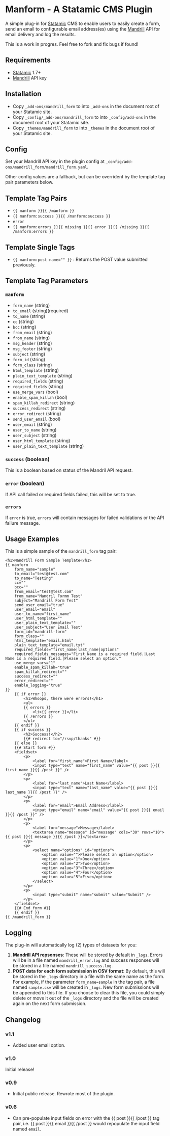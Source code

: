 # Manform - A Statamic CMS Plugin
A simple plug-in for [Statamic](http://statamic.com) CMS to enable users to easily create a form, send an email to configurable email address(es) using the [Mandrill](http://mandrillapp.com) API for email delivery and log the results.

This is a work in progres. Feel free to fork and fix bugs if found!

## Requirements
* [Statamic](http://statamic.com) 1.7+
* [Mandrill](http://mandrillapp.com) API key

## Installation
* Copy `_add-ons/mandrill_form` to into `_add-ons` in the document root of your Statamic site.
* Copy `_config/_add-ons/mandrill_form` to into `_config/add-ons` in the document root of your Statamic site.
* Copy `_themes/mandrill_form` to into `_themes` in the document root of your Statamic site.

## Config
Set your Mandrill API key in the plugin config at `_config/add-ons/mandrill_form/mandrill_form.yaml`.

Other config values are a fallback, but can be overrident by the template tag pair parameters below.

## Template Tag Pairs
* `{{ manform }}{{ /manform }}`
* `{{ manform:success }}{{ /manform:success }}`
* `error`
* `{{ manform:errors }}{{ missing }}{{ error }}{{ /missing }}{{ /manform:errors }}`

## Template Single Tags
* `{{ manform:post name="" }}` : Returns the POST value submitted previously.

## Template Tag Parameters

### `manform`

* `form_name` (string)
* `to_email` (string)(required)
* `to_name` (string)
* `cc` (string)
* `bcc` (string)
* `from_email` (string)
* `from_name` (string)
* `msg_header` (string)
* `msg_footer` (string)
* `subject` (string)
* `form_id` (string)
* `form_class` (string)
* `html_template` (string)
* `plain_text_template` (string)
* `required_fields` (string)
* `required_fields` (string)
* `use_merge_vars` (bool)
* `enable_spam_killah` (bool)
* `spam_killah_redirect` (string)
* `success_redirect` (string)
* `error_redirect` (string)
* `send_user_email` (bool)
* `user_email` (string)
* `user_to_name` (string)
* `user_subject` (string)
* `user_html_template` (string)
* `user_plain_text_template` (string)

### `success` (boolean)

This is a boolean based on status of the Mandril API request.

### `error` (boolean)

If API call failed or required fields failed, this will be set to true.

### `errors`

If `error` is true, `errors` will contain messages for failed validations or the API failure message.

## Usage Examples

This is a simple sample of the `mandrill_form` tag pair:

    <h1>Mandrill Form Sample Template</h1>
    {{ manform
        form_name="sample"
        to_email="test@test.com"
        to_name="Testing"
        cc=""
        bcc=""
        from_email="test@test.com"
        from_name="Mandril Formm Test"
        subject="Mandrill Form Test"
        send_user_email="true"
        user_email="email"
        user_to_name="first_name"
        user_html_template=""
        user_plain_text_template=""
        user_subject="User Email Test"
        form_id="mandrill-form"
        form_class=""
        html_template="email.html"
        plain_text_template="email.txt"
        required_fields="first_name|last_name|options"
        required_fields_messages="First Name is a required field.|Last Name is a required field.|Please select an option."
        use_merge_vars="1"
        enable_spam_killah="true"
        spam_killah_redirect=""
        success_redirect=""
        error_redirect=""
        enable_logging="true"
    }}
        {{ if error }}
            <h1>Whoops, there were errors!</h1>
            <ul>
            {{ errors }}
                <li>{{ error }}</li>
            {{ /errors }}
            </ul>
        {{ endif }}
        {{ if success }}
            <h2>Success!</h2>
            {{# redirect to="/rsvp/thanks" #}}
        {{ else }}
        {{# Start form #}}
        <fieldset>
            <p>
                <label for="first_name">First Name</label>
                <input type="text" name="first_name" value="{{ post }}{{ first_name }}{{ /post }}" />
            </p>
            <p>
                <label for="last_name">Last Name</label>
                <input type="text" name="last_name" value="{{ post }}{{ last_name }}{{ /post }}" />
            </p>
            <p>
                <label for="email">Email Address</label>
                <input type="email" name="email" value="{{ post }}{{ email }}{{ /post }}" />
            </p>
            <p>
                <label for="message">Message</label>
                <textarea name="message" id="message" cols="30" rows="10">{{ post }}{{ message }}{{ /post }}</textarea>
            </p>
            <p>
                <select name="options" id="options">
                    <option value="">Please select an option</option>
                    <option value="1">One</option>
                    <option value="2">Two</option>
                    <option value="3">Three</option>
                    <option value="4">Four</option>
                    <option value="5">Five</option>
                </select>
            </p>
            <p>
                <input type="submit" name="submit" value="Submit" />
            </p>
        </fieldset>
        {{# End form #}}
        {{ endif }}
    {{ /mandrill_form }}

## Logging

The plug-in will automatically log (2) types of datasets for you:

1. __Mandrill API repsonses__: These will be stored by default in `_logs`. Errors will be in a file named `mandrill_error.log` and success responses will be stored in a file named `mandrill_success.log`.
2. __POST data for each form submission in CSV format__: By default, this will be stored in the `_logs` directory in a file with the same name as the form. For example, if the parameter `form_name=sample` in the tag pair, a file named `sample.csv` will be created in `_logs`. New form submissions will be appended to this file. If you choose to clear this file, you could simply delete or move it out of the `_logs` directory and the file will be created again on the next form submission.

## Changelog

### v1.1
* Added user email option.

### v1.0
Initial release!

### v0.9
* Initial public release. Rewrote most of the plugin.

### v0.6
* Can pre-populate input fields on error with the {{ post }}{{ /post }} tag pair, i.e. {{ post }}{{ email }}{{ /post }} would repopulate the input field named `email`.

